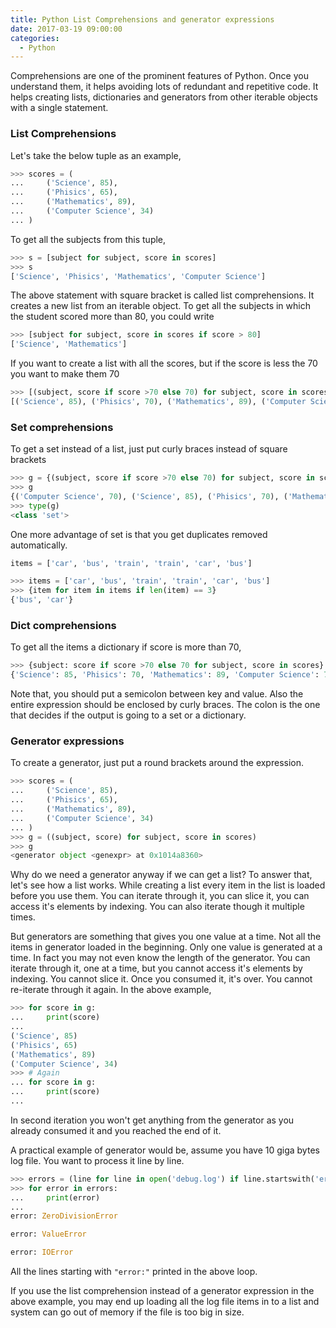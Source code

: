 ```yaml
---
title: Python List Comprehensions and generator expressions
date: 2017-03-19 09:00:00
categories:
  - Python
---
```


Comprehensions are one of the prominent features of Python. Once you understand them, it helps avoiding lots of 
redundant and repetitive code. It helps creating lists, dictionaries and generators from other iterable objects 
with a single statement.

### List Comprehensions 

Let's take the below tuple as an example,


```python
>>> scores = (
...     ('Science', 85),
...     ('Phisics', 65),
...     ('Mathematics', 89),
...     ('Computer Science', 34)
... )
```

To get all the subjects from this tuple,


```python
>>> s = [subject for subject, score in scores]
>>> s
['Science', 'Phisics', 'Mathematics', 'Computer Science']
```

The above statement with square bracket is called list comprehensions. It creates a new list from an iterable object. 
To get all the subjects in which the student scored more than 80, you could write


```python
>>> [subject for subject, score in scores if score > 80]
['Science', 'Mathematics']
```

If you want to create a list with all the scores, but if the score is less the 70 you want to make them 70


```python
>>> [(subject, score if score >70 else 70) for subject, score in scores]
[('Science', 85), ('Phisics', 70), ('Mathematics', 89), ('Computer Science', 70)]
```

### Set comprehensions

To get a set instead of a list, just put curly braces instead of square brackets


```python
>>> g = {(subject, score if score >70 else 70) for subject, score in scores}
>>> g
{('Computer Science', 70), ('Science', 85), ('Phisics', 70), ('Mathematics', 89)}
>>> type(g)
<class 'set'>
```

One more advantage of set is that you get duplicates removed automatically.

```python
items = ['car', 'bus', 'train', 'train', 'car', 'bus']
```


```python
>>> items = ['car', 'bus', 'train', 'train', 'car', 'bus']
>>> {item for item in items if len(item) == 3}
{'bus', 'car'}
```

### Dict comprehensions 

To get all the items a dictionary if score is more than 70,

```python
>>> {subject: score if score >70 else 70 for subject, score in scores}
{'Science': 85, 'Phisics': 70, 'Mathematics': 89, 'Computer Science': 70}
```

Note that, you should put a semicolon between key and value. Also the entire expression should be enclosed by curly braces. 
The colon is the one that decides if the output is going to a set or a dictionary.

### Generator expressions 

To create a generator, just put a round brackets around the expression.

```python
>>> scores = (
...     ('Science', 85),
...     ('Phisics', 65),
...     ('Mathematics', 89),
...     ('Computer Science', 34)
... )
>>> g = ((subject, score) for subject, score in scores)
>>> g
<generator object <genexpr> at 0x1014a8360>
```

Why do we need a generator anyway if we can get a list? To answer that, let's see how a list works. While creating 
a list every item in the list is loaded before you use them. You can iterate through it, you can slice it, 
you can access it's elements by indexing. You can also iterate though it multiple times. 

But generators are something that gives you one value at a time. Not all the items in generator loaded in the beginning. 
Only one value is generated at a time. In fact you may not even know the length of the generator. You can iterate through it, 
one at a time, but you cannot access it's elements by indexing. You cannot slice it. Once you consumed it, it's over. 
You cannot re-iterate through it again. In the above example,


```python
>>> for score in g:
...     print(score)
... 
('Science', 85)
('Phisics', 65)
('Mathematics', 89)
('Computer Science', 34)
>>> # Again
... for score in g:
...     print(score)
... 
```

In second iteration you won't get anything from the generator as you already consumed it and you reached the end of it. 

A practical example of generator would be, assume you have 10 giga bytes log file. You want to process it line by line.

```python
>>> errors = (line for line in open('debug.log') if line.startswith('error:'))
>>> for error in errors:
...     print(error)
... 
error: ZeroDivisionError

error: ValueError

error: IOError
```   

All the lines starting with `"error:"` printed in the above loop.

If you use the list comprehension instead of a generator expression in the above example, you may end up loading 
all the log file items in to a list and system can go out of memory if the file is too big in size.

